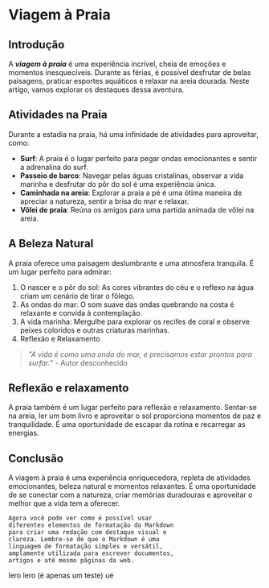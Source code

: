 # Viagem à Praia
## Introdução
A _**viagem à praia**_ é uma experiência incrível, cheia de emoções e momentos inesquecíveis. Durante as férias, é possível desfrutar de belas paisagens, praticar esportes aquáticos e relaxar na areia dourada. Neste artigo, vamos explorar os destaques dessa aventura.

 

## Atividades na Praia
Durante a estadia na praia, há uma infinidade de atividades para aproveitar, como:

- **Surf**: A praia é o lugar perfeito para pegar ondas emocionantes e sentir a adrenalina do surf.
- **Passeio de barco**: Navegar pelas águas cristalinas, observar a vida marinha e desfrutar do pôr do sol é uma experiência única.
- **Caminhada na areia**: Explorar a praia a pé é uma ótima maneira de apreciar a natureza, sentir a brisa do mar e relaxar.
- **Vôlei de praia**: Reúna os amigos para uma partida animada de vôlei na areia.

## A Beleza Natural
A praia oferece uma paisagem deslumbrante e uma atmosfera tranquila. É um lugar perfeito para admirar:

1. O nascer e o pôr do sol: As cores vibrantes do céu e o reflexo na água criam um cenário de tirar o fôlego.
2. As ondas do mar: O som suave das ondas quebrando na costa é relaxante e convida à contemplação.
3. A vida marinha: Mergulhe para explorar os recifes de coral e observe peixes coloridos e outras criaturas marinhas.
4. Reflexão e Relaxamento
> _"A vida é como uma onda do mar, e precisamos estar prontos para surfar._" - Autor desconhecido

 
## Reflexão e relaxamento
A praia também é um lugar perfeito para reflexão e relaxamento. Sentar-se na areia, ler um bom livro e aproveitar o sol proporciona momentos de paz e tranquilidade. É uma oportunidade de escapar da rotina e recarregar as energias.

 

## Conclusão
A viagem à praia é uma experiência enriquecedora, repleta de atividades emocionantes, beleza natural e momentos relaxantes. É uma oportunidade de se conectar com a natureza, criar memórias duradouras e aproveitar o melhor que a vida tem a oferecer.

 

    Agora você pode ver como é possível usar 
    diferentes elementos de formatação do Markdown 
    para criar uma redação com destaque visual e 
    clareza. Lembre-se de que o Markdown é uma 
    linguagem de formatação simples e versátil, 
    amplamente utilizada para escrever documentos, 
    artigos e até mesmo páginas da web.


lero lero (é apenas um teste) ué